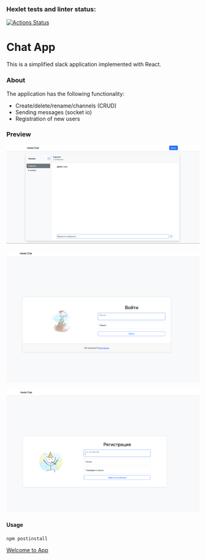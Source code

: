 ### Hexlet tests and linter status:
[![Actions Status](https://github.com/SageUniverse95/frontend-project-12/workflows/hexlet-check/badge.svg)](https://github.com/SageUniverse95/frontend-project-12/actions)

# Chat App

This is a simplified slack application implemented with React.

### About

The application has the following functionality:

* Create/delete/rename/channels (CRUD)
* Sending messages (socket io)
* Registration of new users


### Preview

![Chat page](frontend/assets/chat.png "chat page")

![Login page](frontend/assets/login.png "chat")

![Signup page](frontend/assets/signup.png "chat")

#### Usage

```
npm postinstall
```


[Welcome to App](https://frontend-project-12-production-5c14.up.railway.app/login)